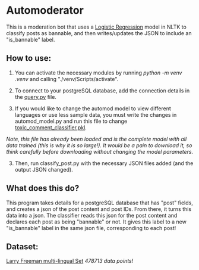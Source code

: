 
# Automoderator

This is a moderation bot that uses a [Logistic Regression](https://en.m.wikipedia.org/wiki/Logistic_regression) model in NLTK to classify posts as bannable, and then writes/updates the JSON to include an "is_bannable" label.

## How to use:

1. You can activate the necessary modules by running *python -m venv .venv* and calling "./venv/Scripts/activate".

3. To connect to your postgreSQL database, add the connection details in the [query.py](https://github.com/Jackrose320/Automod-Classifier/blob/master/query.py) file.

4. If you would like to change the automod model to view different languages or use less sample data, you must write the changes in automod_model.py and run this file to change [toxic_comment_classifier.pkl](https://github.com/Jackrose320/Automod-Classifier/blob/master/toxic_comment_classifier.pkl).

*Note, this file has already been loaded and is the complete model with all data trained (this is why it is so large!). It would be a pain to download it, so think carefully before downloading without changing the model parameters.*

3. Then, run classify_post.py with the necessary JSON files added (and the output JSON changed).

## What does this do?

This program takes details for a postgreSQL database that has "post" fields, and creates a json of the post content and post IDs. From there, it turns this data into a json. The classifier reads this json for the post content and declares each post as being "bannable" or not. It gives this label to a new "is_bannable" label in the same json file, corresponding to each post!

## Dataset:
[Larry Freeman multi-lingual Set](https://www.kaggle.com/datasets/larryfreeman/toxic-comments-french-spanish-german-train)
*478713 data points!*
